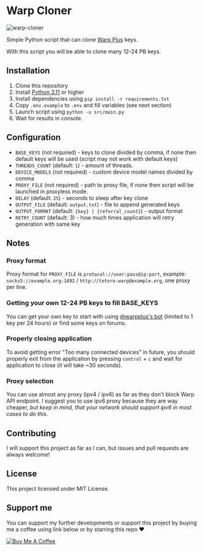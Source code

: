 # Warp Cloner

![warp-cloner](https://socialify.git.ci/totoroterror/warp-cloner/image?font=Raleway&language=1&name=1&owner=1&pattern=Circuit%20Board&stargazers=1&theme=Light)

Simple Python script that can clone [Warp Plus](https://1.1.1.1/) keys.

With this script you will be able to clone many 12-24 PB keys.

## Installation

1. Clone this repository
2. Install [Python 3.11](https://www.python.org/downloads/) or higher
3. Install dependencies using `pip install -r requirements.txt`
4. Copy `.env.example` to `.env` and fill variables (see next section)
5. Launch script using `python -u src/main.py`
6. Wait for results in console.

## Configuration

- `BASE_KEYS` (not required) - keys to clone divided by comma, if none then default keys will be used (script may not work with default keys)
- `THREADS_COUNT` (default: `1`) - amount of threads.
- `DEVICE_MODELS` (not required) - custom device model names divided by comma
- `PROXY_FILE` (not required) - path to proxy file, if none then script will be launched in proxyless mode.
- `DELAY` (default: `25`) - seconds to sleep after key clone
- `OUTPUT_FILE` (default: `output.txt`) - file to append generated keys
- `OUTPUT_FORMAT` (default: `{key} | {referral_count}`) - output format
- `RETRY_COUNT` (default: 3) - how much times application will retry generation with same key

## Notes

### Proxy format

Proxy format for `PROXY_FILE` is `protocol://user:pass@ip:port`, example: `socks5://example.org:1892` / `http://totoro:warp@example.org`, one proxy per line.

### Getting your own 12-24 PB keys to fill BASE_KEYS

You can get your own key to start with using [@warpplus's bot](https://t.me/generatewarpplusbot) (limited to 1 key per 24 hours) or find some keys on forums.

### Properly closing application

To avoid getting error "Too many connected devices" in future, you should properly exit from the application by pressing `control` + `c` and wait for application to close (it will take ~30 seconds).

### Proxy selection

You can use almost any proxy (ipv4 / ipv6) as far as they don't block Warp API endpoint. I suggest you to use ipv6 proxy because they are way cheaper, *but keep in mind, that your network should support ipv6 in most cases to do this*.

## Contributing

I will support this project as far as I can, but issues and pull requests are always welcome!

## License

This project licensed under MIT License.

## Support me

You can support my further developments or support this project by buying me a coffee using link below or by starring this repo ♥

[![Buy Me A Coffee](https://www.buymeacoffee.com/assets/img/custom_images/orange_img.png)](https://www.buymeacoffee.com/totoroterror)
